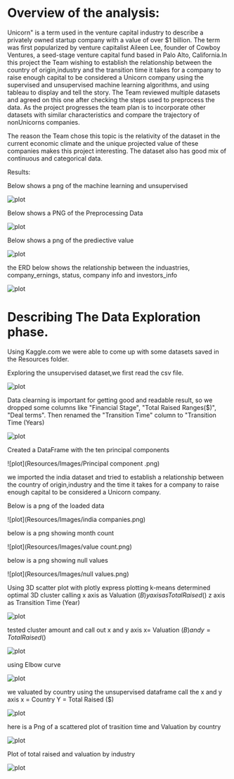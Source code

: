 # Overview of the analysis:
Unicorn" is a term used in the venture capital industry to describe a privately owned startup company with a value of over $1 billion. The term was first popularized by venture capitalist Aileen Lee, founder of Cowboy Ventures, a seed-stage venture capital fund based in Palo Alto, California.In this project the Team wishing to establish the relationship between the country of origin,industry and the transition time it takes for a company to raise enough capital to be considered a Unicorn company using the supervised and unsupervised machine learning algorithms, and using tableau to display and tell the story. The Team reviewed multiple datasets and agreed on this one after checking the steps used to preprocess the data. As the project progresses the team plan is to incorporate other datasets with similar characteristics and compare the trajectory of nonUnicorns companies.

The reason the Team chose this topic is the relativity of the dataset in the current economic climate and the unique projected value of these companies makes this project interesting. The dataset also has good mix of continuous and categorical data. 


Results:

Below shows a png of the machine learning and unsupervised

![plot](Resources/Images/Ml.png)

Below shows a PNG of the Preprocessing Data

![plot](Resources/Images/Preprocessing_Data.png)

Below shows a png of the prediective value 

![plot](Resources/Images/prediected_value.png)

the ERD below shows the relationship between the induastries, company_ernings, status, company info and investors_info

![plot](Resources/Images/ERD.png)

# Describing The Data Exploration phase.

Using Kaggle.com we were able to come up with some datasets saved in the Resources folder.

Exploring the unsupervised dataset,we first read the csv file.

![plot](Resources/Images/Preprocessing_Data.png)

Data clearning is important for getting good and readable result, so we dropped some columns like "Financial Stage", "Total Raised Ranges($)", "Deal terms". Then renamed the "Transition Time" column to "Transition Time (Years)

![plot](Resources/Images/preprocessed_DS.png)

Created a DataFrame with the ten principal components

![plot](Resources/Images/Principal component .png)

we imported the india dataset and tried to establish a relationship between the country of origin,industry and the time it takes for a company to raise enough capital to be considered a Unicorn company. 

Below is a png of the loaded data

![plot](Resources/Images/india companies.png)

below is a png showing month count

![plot](Resources/Images/value count.png)

below is a png showing null values

![plot](Resources/Images/null values.png)

Using 3D scatter plot with plotly express 
plotting k-means determined optimal 3D cluster calling 
x axis as Valuation ($B)
y axis as Total Raised ($)
z axis as Transition Time (Year)

![plot](Resources/Images/3d_k_means.png)
 
tested cluster amount and call out x and y axis x= Valuation ($B) and y= Total Raised ($)

![plot](Resources/Images/K_means_cluster_plot.png)

using Elbow curve

![plot](Resources/Images/K_means_elbow_curve.png)


we valuated by country using the unsupervised dataframe call the x and y axis 
x = Country
Y = Total Raised ($)

![plot](Resources/Images/total_raised_vs_country.png)

here is a Png of a scattered plot of trasition time and Valuation by country

![plot](Resources/Images/transition_time_vs_country.png)

Plot of total raised and valuation by industry

![plot](Resources/Images/transition_time_vs_industry.png)
